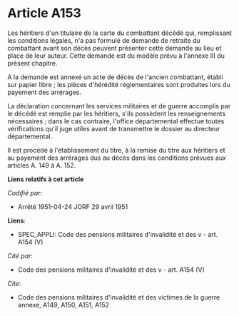 # Article A153

Les héritiers d'un titulaire de la carte du combattant décédé qui, remplissant les conditions légales, n'a pas formulé de
demande de retraite du combattant avant son décès peuvent présenter cette demande au lieu et place de leur auteur. Cette
demande est du modèle prévu à l'annexe III du présent chapitre.

A la demande est annexé un acte de décès de l'ancien combattant, établi sur papier libre ; les pièces d'hérédité
réglementaires sont produites lors du payement des arrérages.

La déclaration concernant les services militaires et de guerre accomplis par le décédé est remplie par les héritiers, s'ils
possèdent les renseignements nécessaires ; dans le cas contraire, l'office départemental effectue toutes vérifications qu'il
juge utiles avant de transmettre le dossier au directeur départemental.

Il est procédé à l'établissement du titre, à la remise du titre aux héritiers et au payement des arrérages dus au décès dans
les conditions prévues aux articles A. 149 à A. 152.

**Liens relatifs à cet article**

_Codifié par_:

  - Arrêté 1951-04-24 JORF 29 avril 1951

**Liens**:

  - SPEC_APPLI: Code des pensions militaires d'invalidité et des v - art. A154 (V)

_Cité par_:

  - Code des pensions militaires d'invalidité et des v - art. A154 (V)

_Cite_:

  - Code des pensions militaires d'invalidité et des victimes de la guerre annexe, A149, A150, A151, A152

